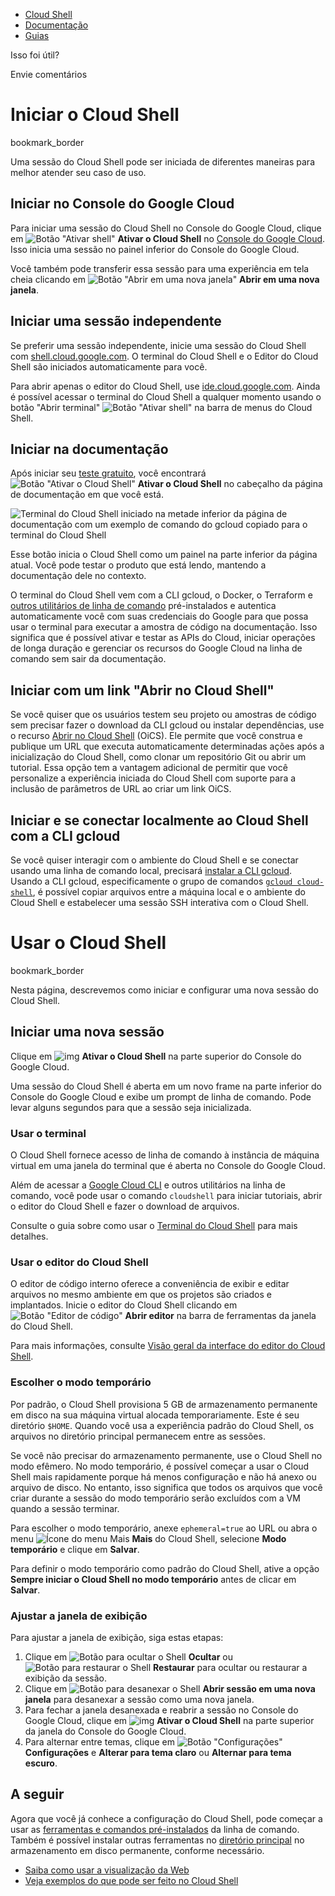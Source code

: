 

- [Cloud Shell ](https://cloud.google.com/shell)
- [Documentação ](https://cloud.google.com/shell/docs)
- [Guias](https://cloud.google.com/shell/docs/quickstart)

Isso foi útil?



Envie comentários

# Iniciar o Cloud Shell

bookmark_border



Uma sessão do Cloud Shell pode ser iniciada de diferentes maneiras para melhor atender seu caso de uso.

## Iniciar no Console do Google Cloud

Para iniciar uma sessão do Cloud Shell no Console do Google Cloud, clique em ![Botão &quot;Ativar shell&quot;](https://cloud.google.com/static/shell/docs/images/activate_cloud_shell.svg) **Ativar o Cloud Shell** no [Console do Google Cloud](http://console.cloud.google.com/). Isso inicia uma sessão no painel inferior do Console do Google Cloud.

Você também pode transferir essa sessão para uma experiência em tela cheia clicando em ![Botão &quot;Abrir em uma nova janela&quot;](https://cloud.google.com/static/shell/docs/images/open-new-tab.png) **Abrir em uma nova janela**.

## Iniciar uma sessão independente

Se preferir uma sessão independente, inicie uma sessão do Cloud Shell com [shell.cloud.google.com](https://shell.cloud.google.com/). O terminal do Cloud Shell e o Editor do Cloud Shell são iniciados automaticamente para você.

Para abrir apenas o editor do Cloud Shell, use [ide.cloud.google.com](https://ide.cloud.google.com/). Ainda é possível acessar o terminal do Cloud Shell a qualquer momento usando o botão "Abrir terminal" ![Botão &quot;Ativar shell&quot;](https://cloud.google.com/static/shell/docs/images/activate_cloud_shell.svg) na barra de menus do Cloud Shell.

## Iniciar na documentação

Após iniciar seu [teste gratuito](https://console.cloud.google.com/freetrial), você encontrará ![Botão &quot;Ativar o Cloud Shell&quot;](https://cloud.google.com/static/shell/docs/images/activate-cloud-shell-button.svg) **Ativar o Cloud Shell** no cabeçalho da página de documentação em que você está.

![Terminal do Cloud Shell iniciado na metade inferior da página de documentação com um exemplo de comando do gcloud copiado para o terminal do Cloud Shell](https://cloud.google.com/static/shell/docs/images/launch-within-docs.png)

Esse botão inicia o Cloud Shell como um painel na parte inferior da página atual. Você pode testar o produto que está lendo, mantendo a documentação dele no contexto.

O terminal do Cloud Shell vem com a CLI gcloud, o Docker, o Terraform e [outros utilitários de linha de comando](https://cloud.google.com/shell/docs/how-cloud-shell-works#tools) pré-instalados e autentica automaticamente você com suas credenciais do Google para que possa usar o terminal para executar a amostra de código na documentação. Isso significa que é possível ativar e testar as APIs do Cloud, iniciar operações de longa duração e gerenciar os recursos do Google Cloud na linha de comando sem sair da documentação.

## Iniciar com um link "Abrir no Cloud Shell"

Se você quiser que os usuários testem seu projeto ou amostras de código sem precisar fazer o download da CLI gcloud ou instalar dependências, use o recurso [Abrir no Cloud Shell](https://cloud.google.com/shell/docs/open-in-cloud-shell) (OiCS). Ele permite que você construa e publique um URL que executa automaticamente determinadas ações após a inicialização do Cloud Shell, como clonar um repositório Git ou abrir um tutorial. Essa opção tem a vantagem adicional de permitir que você personalize a experiência iniciada do Cloud Shell com suporte para a inclusão de parâmetros de URL ao criar um link OiCS.

## Iniciar e se conectar localmente ao Cloud Shell com a CLI gcloud

Se você quiser interagir com o ambiente do Cloud Shell e se conectar usando uma linha de comando local, precisará [instalar a CLI gcloud](https://cloud.google.com/sdk/install). Usando a CLI gcloud, especificamente o grupo de comandos [`gcloud cloud-shell`](https://cloud.google.com/sdk/gcloud/reference/cloud-shell), é possível copiar arquivos entre a máquina local e o ambiente do Cloud Shell e estabelecer uma sessão SSH interativa com o Cloud Shell.

# Usar o Cloud Shell

bookmark_border



Nesta página, descrevemos como iniciar e configurar uma nova sessão do Cloud Shell.

## Iniciar uma nova sessão

Clique em ![img](https://cloud.google.com/static/shell/docs/images/activate-cloud-shell-button.svg) **Ativar o Cloud Shell** na parte superior do Console do Google Cloud.

Uma sessão do Cloud Shell é aberta em um novo frame na parte inferior do Console do Google Cloud e exibe um prompt de linha de comando. Pode levar alguns segundos para que a sessão seja inicializada.

### Usar o terminal

O Cloud Shell fornece acesso de linha de comando à instância de máquina virtual em uma janela do terminal que é aberta no Console do Google Cloud.

Além de acessar a [Google Cloud CLI](https://cloud.google.com/sdk/gcloud) e outros utilitários na linha de comando, você pode usar o comando `cloudshell` para iniciar tutoriais, abrir o editor do Cloud Shell e fazer o download de arquivos.

Consulte o guia sobre como usar o [Terminal do Cloud Shell](https://cloud.google.com/shell/docs/use-cloud-shell-terminal) para mais detalhes.

### Usar o editor do Cloud Shell

O editor de código interno oferece a conveniência de exibir e editar arquivos no mesmo ambiente em que os projetos são criados e implantados. Inicie o editor do Cloud Shell clicando em ![Botão &quot;Editor de código&quot;](https://cloud.google.com/static/code/docs/shell/images/open-editor.png) **Abrir editor** na barra de ferramentas da janela do Cloud Shell.

Para mais informações, consulte [Visão geral da interface do editor do Cloud Shell](https://cloud.google.com/shell/docs/editor-overview).

### Escolher o modo temporário

Por padrão, o Cloud Shell provisiona 5 GB de armazenamento permanente em disco na sua máquina virtual alocada temporariamente. Este é seu diretório `$HOME`. Quando você usa a experiência padrão do Cloud Shell, os arquivos no diretório principal permanecem entre as sessões.

Se você não precisar do armazenamento permanente, use o Cloud Shell no modo efêmero. No modo temporário, é possível começar a usar o Cloud Shell mais rapidamente porque há menos configuração e não há anexo ou arquivo de disco. No entanto, isso significa que todos os arquivos que você criar durante a sessão do modo temporário serão excluídos com a VM quando a sessão terminar.

Para escolher o modo temporário, anexe `ephemeral=true` ao URL ou abra o menu ![Ícone do menu Mais](https://cloud.google.com/static/shell/docs/images/more.svg) **Mais** do Cloud Shell, selecione **Modo temporário** e clique em **Salvar**.

Para definir o modo temporário como padrão do Cloud Shell, ative a opção **Sempre iniciar o Cloud Shell no modo temporário** antes de clicar em **Salvar**.

### Ajustar a janela de exibição

Para ajustar a janela de exibição, siga estas etapas:

1. Clique em ![Botão para ocultar o Shell](https://cloud.google.com/static/shell/docs/images/hide-button.png) **Ocultar** ou ![Botão para restaurar o Shell](https://cloud.google.com/static/shell/docs/images/restore-button.png) **Restaurar** para ocultar ou restaurar a exibição da sessão.
2. Clique em ![Botão para desanexar o Shell](https://cloud.google.com/static/shell/docs/images/detach-button.png) **Abrir sessão em uma nova janela** para desanexar a sessão como uma nova janela.
3. Para fechar a janela desanexada e reabrir a sessão no Console do Google Cloud, clique em ![img](https://cloud.google.com/static/shell/docs/images/activate-cloud-shell-button.svg) **Ativar o Cloud Shell** na parte superior da janela do Console do Google Cloud.
4. Para alternar entre temas, clique em ![Botão &quot;Configurações&quot;](https://cloud.google.com/static/shell/docs/images/settings-button.png) **Configurações** e **Alterar para tema claro** ou **Alternar para tema escuro**.

## A seguir

Agora que você já conhece a configuração do Cloud Shell, pode começar a usar as [ferramentas e comandos pré-instalados](https://cloud.google.com/shell/docs/how-cloud-shell-works#tools) da linha de comando. Também é possível instalar outras ferramentas no [diretório principal](https://cloud.google.com/shell/docs/how-cloud-shell-works#persistent_disk_storage) no armazenamento em disco permanente, conforme necessário.

- [Saiba como usar a visualização da Web](https://cloud.google.com/shell/docs/using-web-preview)
- [Veja exemplos do que pode ser feito no Cloud Shell](https://cloud.google.com/shell/docs/quickstart)